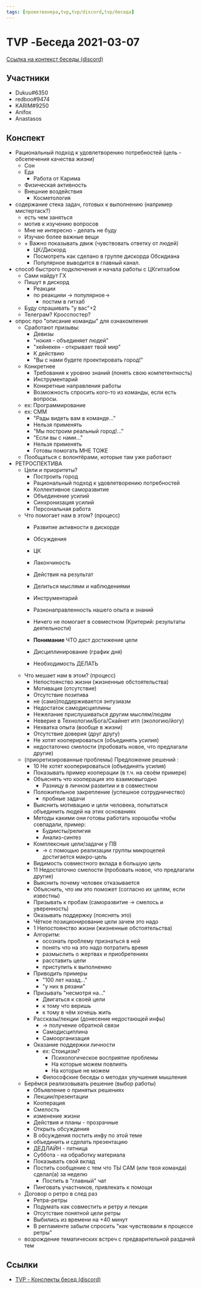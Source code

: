 ```yaml
---
tags: [проектвенера,tvp,tvp/discord,tvp/беседа]
---
```

# TVP -Беседа 2021-03-07

[Ссылка на контекст беседы (discord)](https://discord.com/channels/651126451998818320/663081684610187285/818132560869326848)

## Участники
- Dukuu#6350
- redboo#9474
- KARIM#9250
- Anifox
- Anastasos

## Конспект

- Рациональный подход к удовлетворению потребностей (цель - обсепечения качества жизни)
  - Сон
  - Еда
    - Работа от Карима
  - Физическая активность
  - Внешние воздействия
    - Косметология
- содержание стека задач, готовых к выполнению (например мистертаск?)
  - есть чем заняться
  - мотив к изучению вопросов
  - Мне не интересно - делать не буду
  - Изучаю более важные вещи
  - \+ Важно показывать движ (чувствовать ответку от людей)
    - ЦК/Дискорд
    - Посмотреть как сделано в группе дискорда Обсидиана
    - Популярное выводится в главный канал.
- способ быстрого подключения и начала работы с ЦКгитхабом
  - Сами найдут ГХ
  - Пишут в дискорд
    - Реакции
    - по реакцияи -> популярное->
      - постим в гитхаб
  - Буду спрашивать "у вас"+2
  - Телеграм? Кросспостер?
- опрос про "описание команды" для ознакомления
  - Сработают призывы:
    - Девизы
    - "нокия - объединяет людей"
    - "хейнекен - открывает твой мир"
    - К действию
    - "Вы с нами будете проектировать город!"
  - Конкретнее
    - Требования к уровню знаний (понять свою компетентность)
    - Инструментарий
    - Конкретные направления работы
    - Возможность спросить кого-то из команды, если есть вопросы.
  - ех: Программирование
  - ех: СММ
    - "Рады видеть вам в команде..."
    - Нельзя применять
    - "Мы построим реальный город!..."
    - "Если вы с нами..."
    - Нельзя применять
    - Готовы помогать МНЕ ТОЖЕ
  - Пообщаться с волонтёрами, которые там уже работают
- РЕТРОСПЕКТИВА
  - Цели и приоритеты?
    - Построить город
    - Рациональный подход к удовлетворению потребностей
    - Коллективное саморазвитие
    - Объединение усилий
    - Синхронизация усилий
    - Персональная работа
  - Что помогает нам в этом? (процесс)
    - Развитие активности в дискорде
    - Обсуждения
    - ЦК
    - Лакончиность
    - Действия на результат
    - Делиться мыслями и наблюдениями
    - Инструментарий
    - Разнонаправленность нашего опыта и знаний
    - Ничего не помогает в совместном (Критерий: результаты деятельности)
    - **Понимание** ЧТО даст достижение цели
      
    - Дисциплинирование (график дня)
    - Необходимость ДЕЛАТЬ
  - Что мешает нам в этом? (процесс)
    - Непостоянство жизни (жизненные обстоятельства)
    - Мотивация (отсутствие)
    - Отсутствие позитива
    - не (само)поддерживается энтузиазм
    - Недостаток самодисциплины
    - Нежелание прислушиваться другим мыслям/людям
    - Неверие в Технологии/Бога/Скайнет итп (экологию/йогу)
    - Нехватка опыта (вообще в жизни)
    - Отсутствие доверия (друг другу)
    - Не хотят кооперироваться (объединять усилия)
    - недостаточно смелости (пробовать новое, что предлагали другие)
  - (приоретизированные проблемы) Предложение решений :
    - 10 Не хотят кооперироваться (объединять усилия)
    - Показывать пример кооперации (в т.ч. на своём примере)
    - Объяснять что кооперация это взаимовыгодно
      - Разницу в личном развитии и в совместном
    - Положительное закрепление (успешное сотрудничество)
      - пробные задачи
    - Выяснить мотивацию и цели человека, попытаться объединить людей на этих основаниях
    - Методы какими они готовы работать хорошобы чтобы совпадали, пример:
      - Будиисты/религия
      - Анализ-синтез
    - Комплексные цели/задачи у ПВ
      - \-> с помощью реализации группы микроцелей достигается макро-цель
    - Видимость совместного вклада в большую цель
    - 11 Недостаточно смелости (пробовать новое, что предлагали другие)
    - Выяснить почему человек отказывается
    - Объяснить, что им это поможет (согласно их целям, если известны)
    - Призывать к пробам (саморазвитие -> смелось и уверенность)
    - Оказывать поддержку (пояснять это)
    - Чёткое позиционирование цели зачем это надо
    - 1 Непостоянство жизни (жизненные обстоятельства)
    - Алгоритм:
      - осознать проблему признаться в ней
      - понять что на это надо потратить время
      - размыслить о жертвах и приобретениях
      - расставить цели
      - приступить к выполнению
    - Приводить примеры
      - "100 лет назад..."
      - "у них в рязани"
    - Призывать "несмотря на..."
      - Двигаться к своей цели
      - к тому что веришь
      - к тому в чём хочешь жить
    - Рассказы/лекции (донесение недостающей инфы)
      - \-> получение обратной связи
      - Самодисциплина
      - Самоорганизация
    - Оказание поддержки личности
      - ех: Стоицизм?
        - Психологическое восприятие проблемы
        - На которые можем повлиять
        - На которые не можем
      - Философские беседы о методах улучшения мышления
  - Берёмся реализовывать решение (выбор работы)
    - Объявление о принятых решениях
    - Лекции/презентации
    - Кооперация
    - Смелость
    - изменение жизни
    - Действия и планы - прозрачные
    - Открыть обсуждения
    - В обсуждения постить инфу по этой теме
    - объединить и сделать презентацию
    - ДЕДЛАЙН - пятница
    - Суббота - на обработку материала
    - Показывать свой вклад
    - Постить сообщение с тем что ТЫ САМ (или твоя команда) сделал(а) за неделю
      - Постить в "главный" чат
    - Пинговать участников, привлекать к помощи
  - Договор о ретро в след раз
    - Ретра-ретры
    - Подумать как совместить и ретру и лекции
    - Отсутствие понятной цели ретры
    - Выбились из времени на +40 минут
    - В регламенте забыли спросить "как чувствовали в процессе ретры"
  - возрождение тематических встреч с предварительной раздачей тем

## Ссылки

- [TVP - Конспекты бесед (discord)](TVP%20-%20%D0%9A%D0%BE%D0%BD%D1%81%D0%BF%D0%B5%D0%BA%D1%82%D1%8B%20%D0%B1%D0%B5%D1%81%D0%B5%D0%B4%20(discord).md)